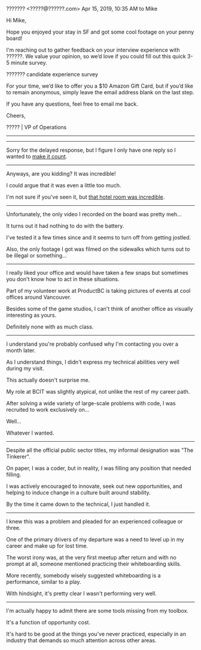 
??????? <?????@??????.com>
Apr 15, 2019, 10:35 AM
to Mike

Hi Mike,

Hope you enjoyed your stay in SF and got some cool footage on your penny board!

I'm reaching out to gather feedback on your interview experience with ??????.  We value your opinion, so we’d love if you could fill out this quick 3-5 minute survey.

??????? candidate experience survey

For your time, we’d like to offer you a $10 Amazon Gift Card, but if you’d like to remain anonymous, simply leave the email address blank on the last step.

If you have any questions, feel free to email me back. 

Cheers,

????? | VP of Operations

---

---

Sorry for the delayed response, but I figure I only have one reply so I wanted to [make it count](https://magic-table.netlify.com).

---

Anyways, are you kidding?  It was incredible!  

I could argue that it was even a little too much.  

I'm not sure if you've seen it, but [that hotel room was incredible](https://youtube.com).

---

Unfortunately, the only video I recorded on the board was pretty meh...  

It turns out it had nothing to do with the battery.  

I've tested it a few times since and it seems to turn off from getting jostled.  

Also, the only footage I got was filmed on the sidewalks which turns out to be illegal or something...

---

I really liked your office and would have taken a few snaps but sometimes you don't know how to act in these situations.

Part of my volunteer work at ProductBC is taking pictures of events at cool offices around Vancouver.  

Besides some of the game studios, I can't think of another office as visually interesting as yours.  

Definitely none with as much class.

---

I understand you're probably confused why I'm contacting you over a month later.  

As I understand things, I didn't express my technical abilities very well during my visit. 

This actually doesn't surprise me.  

My role at BCIT was slightly atypical, not unlike the rest of my career path.  

After solving a wide variety of large-scale problems with code, I was recruited to work exclusively on... 

Well... 

Whatever I wanted.

---

Despite all the official public sector titles, my informal designation was "The Tinkerer".  

On paper, I was a coder, but in reality, I was filling any position that needed filling. 

I was actively encouraged to innovate, seek out new opportunities, and helping to induce change in a culture built around stability.

By the time it came down to the technical, I just handled it.

---

I knew this was a problem and pleaded for an experienced colleague or three.  

One of the primary drivers of my departure was a need to level up in my career and make up for lost time.

The worst irony was, at the very first meetup after return and with no prompt at all, someone mentioned practicing their whiteboarding skills.  

More recently, somebody wisely suggested whiteboarding is a performance, similar to a play.  

With hindsight, it's pretty clear I wasn't performing very well.

---

I'm actually happy to admit there are some tools missing from my toolbox.  

It's a function of opportunity cost.    

It's hard to be good at the things you've never practiced, especially in an industry that demands so much attention across other areas.